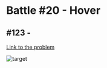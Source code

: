 # Battle #20 - Hover

## #123 -

[Link to the problem](https://cssbattle.dev/play/123)

![target](https://cssbattle.dev/targets/123.png)

```html

```
